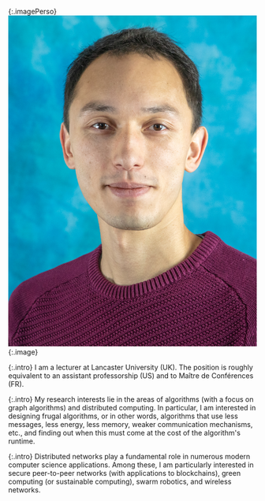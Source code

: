 {:.imagePerso}
![Personal Picture](assets/images/recent-bio-photo.JPG){:.image}



{:.intro}
I am a lecturer at Lancaster University (UK). The position is roughly equivalent to an assistant professorship (US) and to Maître de Conférences (FR).

{:.intro}
My research interests lie in the areas of algorithms (with a focus on graph algorithms) and distributed computing. In particular, I am interested in designing frugal algorithms, or in other words, algorithms that use less messages, less energy, less memory, weaker communication mechanisms, etc., and finding out when this must come at the cost of the algorithm's runtime. 

{:.intro}
Distributed networks play a fundamental role in numerous modern computer science applications. Among these, I am particularly interested in secure peer-to-peer networks (with applications to blockchains), green computing (or sustainable computing), swarm robotics, and wireless networks.

